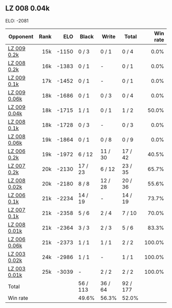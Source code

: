 ## LZ 008 0.04k ##

ELO: -2081

Opponent | Rank | ELO | Black | Write | Total | Win rate
---------|-----:|----:|-------|-------|-------|-------:
[LZ 009 0.2k](LZ%20009%200.2k.md) | 15k | -1150 | 0 / 3 | 0 / 1 | 0 / 4 | 0.0%
[LZ 008 0.2k](LZ%20008%200.2k.md) | 16k | -1383 | 0 / 1 | - | 0 / 1 | 0.0%
[LZ 009 0.1k](LZ%20009%200.1k.md) | 17k | -1452 | 0 / 1 | - | 0 / 1 | 0.0%
[LZ 009 0.06k](LZ%20009%200.06k.md) | 18k | -1686 | 0 / 1 | 0 / 3 | 0 / 4 | 0.0%
[LZ 009 0.04k](LZ%20009%200.04k.md) | 18k | -1715 | 1 / 1 | 0 / 1 | 1 / 2 | 50.0%
[LZ 008 0.1k](LZ%20008%200.1k.md) | 18k | -1728 | 0 / 3 | - | 0 / 3 | 0.0%
[LZ 008 0.06k](LZ%20008%200.06k.md) | 19k | -1864 | 0 / 1 | 0 / 8 | 0 / 9 | 0.0%
[LZ 006 0.2k](LZ%20006%200.2k.md) | 19k | -1972 | 6 / 12 | 11 / 30 | 17 / 42 | 40.5%
[LZ 007 0.2k](LZ%20007%200.2k.md) | 20k | -2130 | 17 / 23 | 6 / 12 | 23 / 35 | 65.7%
[LZ 008 0.02k](LZ%20008%200.02k.md) | 20k | -2180 | 8 / 8 | 12 / 28 | 20 / 36 | 55.6%
[LZ 006 0.1k](LZ%20006%200.1k.md) | 21k | -2234 | 14 / 19 | - | 14 / 19 | 73.7%
[LZ 007 0.1k](LZ%20007%200.1k.md) | 21k | -2358 | 5 / 6 | 2 / 4 | 7 / 10 | 70.0%
[LZ 008 0.01k](LZ%20008%200.01k.md) | 21k | -2364 | 3 / 3 | 2 / 3 | 5 / 6 | 83.3%
[LZ 006 0.06k](LZ%20006%200.06k.md) | 21k | -2373 | 1 / 1 | 1 / 1 | 2 / 2 | 100.0%
[LZ 003 0.02k](LZ%20003%200.02k.md) | 24k | -2986 | 1 / 1 | - | 1 / 1 | 100.0%
[LZ 003 0.01k](LZ%20003%200.01k.md) | 25k | -3039 | - | 2 / 2 | 2 / 2 | 100.0%
Total | | | 56 / 113 | 36 / 64 | 92 / 177 | 
Win rate| | | 49.6% | 56.3% | 52.0% | 
